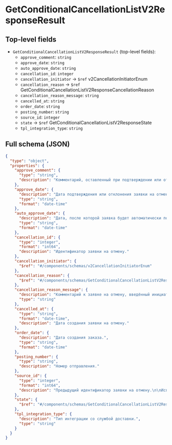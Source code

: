 # GetConditionalCancellationListV2ResponseResult

## Top-level fields
- `GetConditionalCancellationListV2ResponseResult` (top-level fields):
  - `approve_comment`: `string`
  - `approve_date`: `string`
  - `auto_approve_date`: `string`
  - `cancellation_id`: `integer`
  - `cancellation_initiator` → `$ref` v2CancellationInitiatorEnum
  - `cancellation_reason` → `$ref` GetConditionalCancellationListV2ResponseCancellationReason
  - `cancellation_reason_message`: `string`
  - `cancelled_at`: `string`
  - `order_date`: `string`
  - `posting_number`: `string`
  - `source_id`: `integer`
  - `state` → `$ref` GetConditionalCancellationListV2ResponseState
  - `tpl_integration_type`: `string`

## Full schema (JSON)
```json
{
  "type": "object",
  "properties": {
    "approve_comment": {
      "type": "string",
      "description": "Комментарий, оставленный при подтверждении или отклонении заявки на отмену."
    },
    "approve_date": {
      "description": "Дата подтверждения или отклонения заявки на отмену.",
      "type": "string",
      "format": "date-time"
    },
    "auto_approve_date": {
      "description": "Дата, после которой заявка будет автоматически подтверждена.",
      "type": "string",
      "format": "date-time"
    },
    "cancellation_id": {
      "type": "integer",
      "format": "int64",
      "description": "Идентификатор заявки на отмену."
    },
    "cancellation_initiator": {
      "$ref": "#/components/schemas/v2CancellationInitiatorEnum"
    },
    "cancellation_reason": {
      "$ref": "#/components/schemas/GetConditionalCancellationListV2ResponseCancellationReason"
    },
    "cancellation_reason_message": {
      "description": "Комментарий к заявке на отмену, введённый инициатором отмены вручную.",
      "type": "string"
    },
    "cancelled_at": {
      "type": "string",
      "format": "date-time",
      "description": "Дата создания заявки на отмену."
    },
    "order_date": {
      "description": "Дата создания заказа.",
      "type": "string",
      "format": "date-time"
    },
    "posting_number": {
      "type": "string",
      "description": "Номер отправления."
    },
    "source_id": {
      "type": "integer",
      "format": "int64",
      "description": "Предыдущий идентификатор заявки на отмену.\n\nИспользуется для поддержания обратной совместимости.\n"
    },
    "state": {
      "$ref": "#/components/schemas/GetConditionalCancellationListV2ResponseState"
    },
    "tpl_integration_type": {
      "description": "Тип интеграции со службой доставки.",
      "type": "string"
    }
  }
}
```
